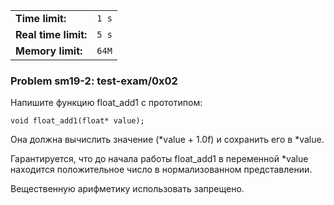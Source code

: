 |                      |       |
|----------------------|-------|
| **Time limit:**      | `1 s` |
| **Real time limit:** | `5 s` |
| **Memory limit:**    | `64M` |


### Problem sm19-2: test-exam/0x02

Напишите функцию float_add1 с прототипом:

    
    
    void float_add1(float* value);

Она должна вычислить значение (*value + 1.0f) и сохранить его в *value.

Гарантируется, что до начала работы float_add1 в переменной *value находится положительное число в
нормализованном представлении.

Вещественную арифметику использовать запрещено.

